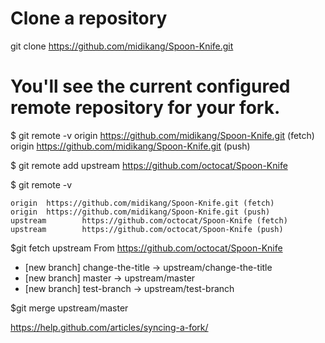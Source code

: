 Clone a repository
========

git clone https://github.com/midikang/Spoon-Knife.git


You'll see the current configured remote repository for your fork.
============
  $ git remote -v
    origin  https://github.com/midikang/Spoon-Knife.git (fetch)
    origin  https://github.com/midikang/Spoon-Knife.git (push)


  $ git remote add upstream https://github.com/octocat/Spoon-Knife
  
  $ git remote -v
  
    origin  https://github.com/midikang/Spoon-Knife.git (fetch)
    origin  https://github.com/midikang/Spoon-Knife.git (push)
    upstream        https://github.com/octocat/Spoon-Knife (fetch)
    upstream        https://github.com/octocat/Spoon-Knife (push)
    
    
$git fetch upstream
From https://github.com/octocat/Spoon-Knife
 * [new branch]      change-the-title -> upstream/change-the-title
 * [new branch]      master     -> upstream/master
 * [new branch]      test-branch -> upstream/test-branch

 $git merge upstream/master

https://help.github.com/articles/syncing-a-fork/
